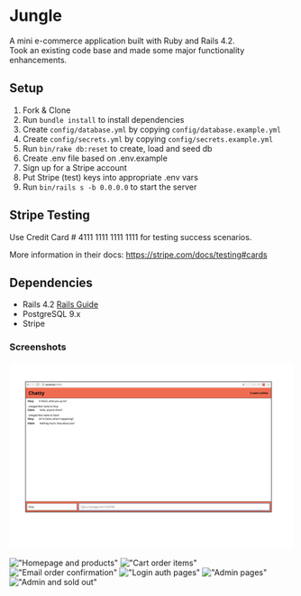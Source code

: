 # Jungle

A mini e-commerce application built with Ruby and Rails 4.2.  
Took an existing code base and made some major functionality enhancements.


## Setup

1. Fork & Clone
2. Run `bundle install` to install dependencies
3. Create `config/database.yml` by copying `config/database.example.yml`
4. Create `config/secrets.yml` by copying `config/secrets.example.yml`
5. Run `bin/rake db:reset` to create, load and seed db
6. Create .env file based on .env.example
7. Sign up for a Stripe account
8. Put Stripe (test) keys into appropriate .env vars
9. Run `bin/rails s -b 0.0.0.0` to start the server

## Stripe Testing

Use Credit Card # 4111 1111 1111 1111 for testing success scenarios.

More information in their docs: <https://stripe.com/docs/testing#cards>

## Dependencies

* Rails 4.2 [Rails Guide](http://guides.rubyonrails.org/v4.2/)
* PostgreSQL 9.x
* Stripe

### Screenshots

!["Screenshot of chatt app in action"](https://github.com/viccyc/chatty-app/blob/master/docs/Screen%20Shot%202018-02-22%20at%2020.26.48.png)

!["Homepage and products"](https://github.com/viccyc/jungle-rails/blob/master/docs/Products.pages)
!["Cart order items"](https://github.com/viccyc/jungle-rails/blob/master/docs/Cart%20order%20items.pages)
!["Email order confirmation"](https://github.com/viccyc/jungle-rails/blob/master/docs/email%20order%20conf.pages)
!["Login auth pages"](https://github.com/viccyc/jungle-rails/blob/master/docs/Login%20auth.pages)
!["Admin pages"](https://github.com/viccyc/jungle-rails/blob/master/docs/Admin.pages)
!["Admin and sold out"](https://github.com/viccyc/jungle-rails/blob/master/docs/Admin%20sold%20out.pages)
